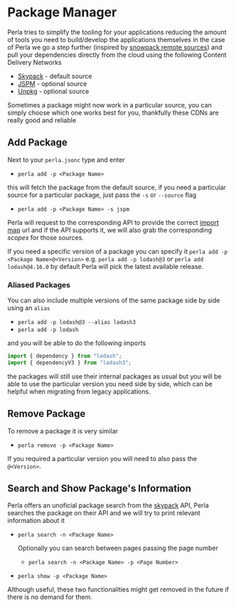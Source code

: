 [import map]: /#/content/import-maps
[skypack]: https://www.skypack.dev/
[jspm]: https://jspm.org/docs/cdn
[unpkg]: https://unpkg.com/
[snowpack remote sources]: https://www.snowpack.dev/reference/configuration#packageoptionssourceremote

# Package Manager

Perla tries to simplify the tooling for your applications reducing the amount of tools you need to build/develop the applications themselves in the case of Perla we go a step further (inspired by [snowpack remote sources]) and pull your dependencies directly from the cloud using the following Content Delivery Networks

- [Skypack] - default source
- [JSPM] - optional source
- [Unpkg] - optional source

Sometimes a package might now work in a particular source, you can simply choose which one works best for you, thankfully these CDNs are really good and reliable

## Add Package

Next to your `perla.jsonc` type and enter

- `perla add -p <Package Name>`

this will fetch the package from the default source, if you need a particular source for a particular package, just pass the `-s` or `--source` flag

- `perla add -p <Package Name> -s jspm`

Perla will request to the corresponding API to provide the correct [import map] url and if the API supports it, we will also grab the corresponding _scopes_ for those sources.

If you need a specific version of a package you can specify it `perla add -p <Package Name>@<Version>` e.g. `perla add -p lodash@3` or `perla add lodash@4.16.0` by default Perla will pick the latest available release.

### Aliased Packages

You can also include multiple versions of the same package side by side using an `alias`

- `perla add -p lodash@3 --alias lodash3`
- `perla add -p lodash`

and you will be able to do the following imports

```javascript
import { dependency } from "lodash";
import { dependencyV3 } from "lodash3";
```

the packages will still use their internal packages as usual but you will be able to use the particular version you need side by side, which can be helpful when migrating from legacy applications.

## Remove Package

To remove a package it is very similar

- `perla remove -p <Package Name>`

If you required a particular version you will need to also pass the `@<Version>`.

## Search and Show Package's Information

Perla offers an unoficial package search from the [skypack] API, Perla searches the package on their API and we will try to print relevant information about it

- `perla search -n <Package Name>`

  Optionally you can search between pages passing the page number

  - `perla search -n <Package Name> -p <Page Number>`

- `perla show -p <Package Name>`

Although useful, these two functionalities might get removed in the future if there is no demand for them.
